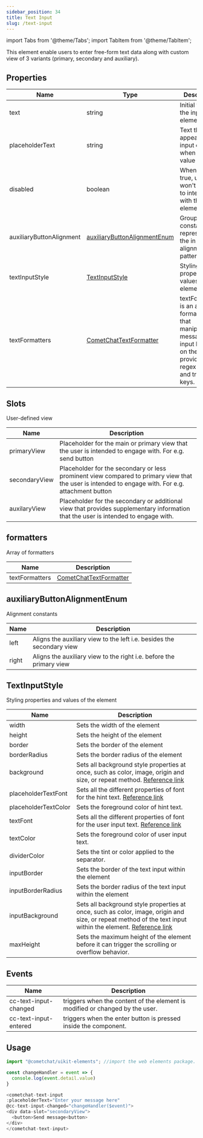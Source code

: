 ```yaml
---
sidebar_position: 34
title: Text Input
slug: /text-input
---
```


import Tabs from '@theme/Tabs';
import TabItem from '@theme/TabItem';

This element enable users to enter free-form text data along with  custom view of 3 variants (primary, secondary and auxiliary).

## Properties

| Name | Type | Description |
| ---- | ---- | ---- |
| text | string | Initial text of the input element |
| placeholderText | string | Text that appears in the input element when it has no value set |
| disabled | boolean | When set to true, user won't be able to interact with the input element |
| auxiliaryButtonAlignment | [auxiliaryButtonAlignmentEnum](./text-input#auxiliarybuttonalignmentenum) | Group of constants representing the in-built alignment pattern |
| textInputStyle | [TextInputStyle](./text-input#textinputstyle) | Styling properties and values of the element |
| textFormatters | [CometChatTextFormatter](./text-input#formatters) | textFormatters is an array of formatters that manipulate message input based on the provided regex patterns and trigger keys.|


## Slots

User-defined view

| Name | Description |
| ---- | ---- |
| primaryView | Placeholder for the main or primary view that the user is intended to engage with. For e.g. send button |
| secondaryView | Placeholder for the secondary or less prominent view compared to primary view that the user is intended to engage with. For e.g. attachment button |
| auxilaryView | Placeholder for the secondary or additional view that provides supplementary information that the user is intended to engage with. |


## formatters

Array of formatters

| Name | Description |
| ---- | ---- |
| textFormatters | [CometChatTextFormatter](./text-input#formatters) | textFormatters is an array of formatters that manipulate message input based on the provided regex patterns and trigger keys. |


## auxiliaryButtonAlignmentEnum

Alignment constants

| Name | Description |
| ---- | ---- |
| left | Aligns the auxiliary view to the left i.e. besides the secondary view |
| right | Aligns the auxiliary view to the right i.e. before the primary view |


## TextInputStyle

Styling properties and values of the element

| Name | Description |
| ---- | ---- |
| width | Sets the width of the element |
| height | Sets the height of the element |
| border | Sets the border of the element |
| borderRadius | Sets the border radius of the element |
| background | Sets all background style properties at once, such as color, image, origin and size, or repeat method. [Reference link](https://developer.mozilla.org/en-US/docs/Web/CSS/background) |
| placeholderTextFont | Sets all the different properties of font for the hint text. [Reference link](https://developer.mozilla.org/en-US/docs/Web/CSS/font) |
| placeholderTextColor | Sets the foreground color of hint text. |
| textFont | Sets all the different properties of font for the user input text. [Reference link](https://developer.mozilla.org/en-US/docs/Web/CSS/font) |
| textColor | Sets the foreground color of user input text. |
| dividerColor | Sets the tint or color applied to the separator. |
| inputBorder | Sets the border of the text input within the element |
| inputBorderRadius | Sets the border radius of the text input within the element |
| inputBackground | Sets all background style properties at once, such as color, image, origin and size, or repeat method of the text input within the element. [Reference link](https://developer.mozilla.org/en-US/docs/Web/CSS/background) |
| maxHeight | Sets the maximum height of the element before it can trigger the scrolling or overflow behavior. |


## Events

| Name | Description |
| ---- | ---- |
| cc-text-input-changed |  triggers when the content of the element is modified or changed by the user. |
| cc-text-input-entered |  triggers when the enter button is pressed inside the component. |


## Usage

<Tabs>
<TabItem value="js" label="Javascript">

```javascript
import "@cometchat/uikit-elements"; //import the web elements package.

const changeHandler = event => {
  console.log(event.detail.value)
}

<cometchat-text-input
:placeholderText="Enter your message here"
@cc-text-input-changed="changeHandler($event)">
<div data-slot="secondaryView">
  <button>Send message<button>
</div>
</cometchat-text-input>
```

</TabItem>
</Tabs>
